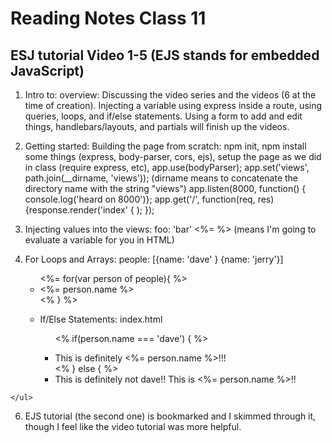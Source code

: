 # Reading Notes Class 11

## ESJ tutorial Video 1-5 (EJS stands for embedded JavaScript)
  1. Intro to: overview: Discussing the video series and the videos (6 at the time of creation). Injecting a variable using express inside a route, using queries, loops, and if/else statements. Using a form to add and edit things, handlebars/layouts, and partials will finish up the videos.
  
  2. Getting started: Building the page from scratch: npm init, npm install some things (express, body-parser, cors, ejs), setup the page as we did in class (require express, etc), 
    app.use(bodyParser); 
    app.set('views', path.join(__dirname, 'views'));
    (dirname means to concatenate the directory name with the string "views")
    app.listen(8000, function() { console.log('heard on 8000')};
    app.get('/', function(req, res) {response.render('index' {
    ); });
  
  3. Injecting values into the views: 
    foo: 'bar'
    <%= %> (means I'm going to evaluate a variable for you in HTML)
    
  4. For Loops and Arrays: 
    people: [{name: 'dave' }
             {name: 'jerry'}]
    <ul><%= for(var person of people){ %> <li> <%= person.name %> </li> <% } %>
    
  5. If/Else Statements: 
    index.html
    <ul> 
      <% if(person.name === 'dave') { %>
      <li>This is definitely <%= person.name %>!!!
      </li>
      <% } else { %>
      <li>This is definitely not dave!! This is <%= person.name %>!!
    </ul>

  6. EJS tutorial (the second one) is bookmarked and I skimmed through it, though I feel like the video tutorial was more helpful.
